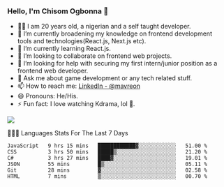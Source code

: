 ### Hello, I'm Chisom Ogbonna 👋
- 👦🏿 I am 20 years old, a nigerian and a self taught developer.
- 🔭 I’m currently broadening my knowledge on frontend development tools and technologies(React.js, Next.js etc).
- 🌱 I’m currently learning React.js.
- 👯 I’m looking to collaborate on frontend web projects.
- 🤔 I’m looking for help with securing my first intern/junior position as a frontend web developer.
- 💬 Ask me about game development or any tech related stuff.
- 📫 How to reach me: [LinkedIn - @mavreon](https://www.linkedin.com/in/mavreon/)
- 😄 Pronouns: He/His.
- ⚡ Fun fact: I love watching Kdrama, lol 🤣.

<img src = "https://github-readme-stats.vercel.app/api?username=mavreon&&show_icons=true&title_color=ffffff&icon_color=bb2acf&text_color=daf7dc&bg_color=151515"/>

👨🏿‍💻 Languages Stats For The Last 7 Days

<!--START_SECTION:waka-->

```text
JavaScript   9 hrs 15 mins   ████████████▓░░░░░░░░░░░░   51.00 %
CSS          3 hrs 50 mins   █████▒░░░░░░░░░░░░░░░░░░░   21.20 %
C#           3 hrs 27 mins   ████▓░░░░░░░░░░░░░░░░░░░░   19.01 %
JSON         55 mins         █▒░░░░░░░░░░░░░░░░░░░░░░░   05.11 %
Git          28 mins         ▓░░░░░░░░░░░░░░░░░░░░░░░░   02.58 %
HTML         7 mins          ▒░░░░░░░░░░░░░░░░░░░░░░░░   00.70 %
```

<!--END_SECTION:waka-->

